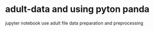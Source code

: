 # adult-data and using pyton panda 
jupyter notebook use adult file data preparation and preprocessing  
